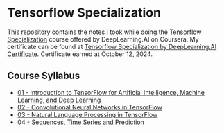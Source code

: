 # Tensorflow Specialization

This repository contains the notes I took while doing the [Tensorflow Specialization](https://www.coursera.org/professional-certificates/tensorflow-in-practice) course offered by DeepLearning.AI on Coursera. My certificate can be found at [Tensorflow Specialization by DeepLearning.AI Certificate](https://coursera.org/share/289ec4b67ab9c2b4238e60b725c925ab). Certificate earned at October 12, 2024.

## Course Syllabus

 - [01 - Introduction to TensorFlow for Artificial Intelligence, Machine Learning, and Deep Learning](01%20-%20Introduction%20to%20TensorFlow%20for%20Artificial%20Intelligence,%20Machine%20Learning,%20and%20Deep%20Learning)
 - [02 - Convolutional Neural Networks in TensorFlow](02%20-%20Convolutional%20Neural%20Networks%20in%20TensorFlow)
 - [03 - Natural Language Processing in TensorFlow](03%20-%20Natural%20Language%20Processing%20in%20TensorFlow)
 - [04 - Sequences, Time Series and Prediction](04%20-%20Sequences,%20Time%20Series%20and%20Prediction)